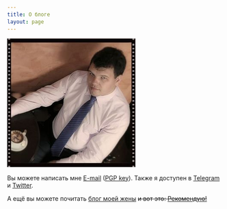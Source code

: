 ```yaml
---
title: О блоге
layout: page
---
```


<img src="/images/photo.jpg" alt="Фото" title="Фото" class="img-responsive front-photo hidden-xs pull-right" />

Вы можете написать мне [E-mail][email] ([PGP key][pgp]). Также я доступен в [Telegram][telegram] и [Twitter][twitter].

А ещё вы можете почитать [блог моей жены][playwithkids] ~~и вот это: [Рекомендую!](/thx)~~

[twitter]: http://twitter.com/vyazovoi "Twitter"
[mastodon]: https://mastodon.social/@paulelms "Mastodon"
[email]: mailto:paul@elms.pro "E-mail"
[telegram]: https://telegram.me/paulelms "Telegram"
[discord]:  "Discord"
[im]: imessage:paul@elms.pro "E-mail"
[pgp]: /files/key.asc "PGP/GPG key"
[skype]: skype:vyazovoi?chat "Skype"
[github]: http://github.com/vyazovoi "Github"
[facebook]: http://facebook.com/vyazovoi/ "Facebook"
[adn]: https://alpha.app.net/paulelms "APP.NET"
[vk]: http://vk.com/vyazovoi "Vkontakte"
[pinterest]: http://www.pinterest.com/paulelms/ "Pinterest"
[playwithkids]: http://playwithkids.ru "PlayWithKids"
[marina]: http://marina.elms.pro "Marina Elms"
[keybase]: https://keybase.io/paulelms